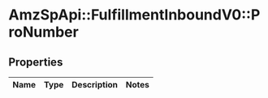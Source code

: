 # AmzSpApi::FulfillmentInboundV0::ProNumber

## Properties
Name | Type | Description | Notes
------------ | ------------- | ------------- | -------------


